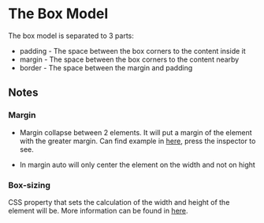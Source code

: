 # The Box Model

The box model is separated to 3 parts:

- padding - The space between the box corners to the content inside it
- margin - The space between the box corners to the content nearby
- border - The space between the margin and padding

## Notes

### Margin

- Margin collapse between 2 elements. It will put a margin
  of the element with the greater margin. Can find example in [here](./Examples/margin.html), press the inspector to see.

- In margin auto will only center the element on the width and not on hight

### Box-sizing

CSS property that sets the calculation of the width and height of the element will be.
More information can be found in [here](https://developer.mozilla.org/en-US/docs/Web/CSS/box-sizing).
